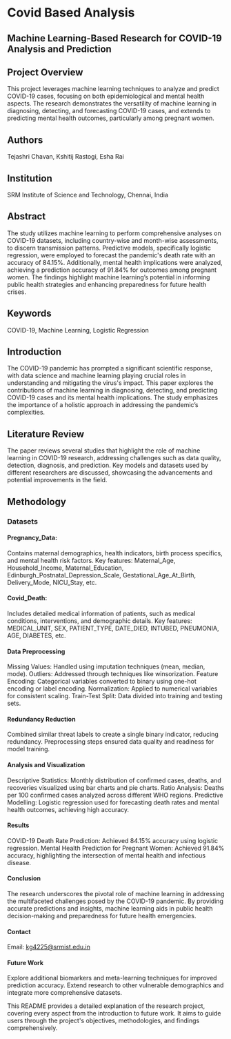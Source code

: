 # Covid Based Analysis

## Machine Learning-Based Research for COVID-19 Analysis and Prediction

## Project Overview
This project leverages machine learning techniques to analyze and predict COVID-19 cases, focusing on both epidemiological and mental health aspects. The research demonstrates the versatility of machine learning in diagnosing, detecting, and forecasting COVID-19 cases, and extends to predicting mental health outcomes, particularly among pregnant women.

## Authors
Tejashri Chavan,
Kshitij Rastogi,
Esha Rai

## Institution
SRM Institute of Science and Technology, Chennai, India

## Abstract
The study utilizes machine learning to perform comprehensive analyses on COVID-19 datasets, including country-wise and month-wise assessments, to discern transmission patterns. Predictive models, specifically logistic regression, were employed to forecast the pandemic's death rate with an accuracy of 84.15%. Additionally, mental health implications were analyzed, achieving a prediction accuracy of 91.84% for outcomes among pregnant women. The findings highlight machine learning’s potential in informing public health strategies and enhancing preparedness for future health crises.

## Keywords
COVID-19,
Machine Learning,
Logistic Regression

## Introduction
The COVID-19 pandemic has prompted a significant scientific response, with data science and machine learning playing crucial roles in understanding and mitigating the virus's impact. This paper explores the contributions of machine learning in diagnosing, detecting, and predicting COVID-19 cases and its mental health implications. The study emphasizes the importance of a holistic approach in addressing the pandemic’s complexities.

## Literature Review
The paper reviews several studies that highlight the role of machine learning in COVID-19 research, addressing challenges such as data quality, detection, diagnosis, and prediction. Key models and datasets used by different researchers are discussed, showcasing the advancements and potential improvements in the field.

## Methodology
### Datasets
#### Pregnancy_Data:
Contains maternal demographics, health indicators, birth process specifics, and mental health risk factors.
Key features: Maternal_Age, Household_Income, Maternal_Education, Edinburgh_Postnatal_Depression_Scale, Gestational_Age_At_Birth, Delivery_Mode, NICU_Stay, etc.

#### Covid_Death:
Includes detailed medical information of patients, such as medical conditions, interventions, and demographic details.
Key features: MEDICAL_UNIT, SEX, PATIENT_TYPE, DATE_DIED, INTUBED, PNEUMONIA, AGE, DIABETES, etc.

#### Data Preprocessing
Missing Values: Handled using imputation techniques (mean, median, mode).
Outliers: Addressed through techniques like winsorization.
Feature Encoding: Categorical variables converted to binary using one-hot encoding or label encoding.
Normalization: Applied to numerical variables for consistent scaling.
Train-Test Split: Data divided into training and testing sets.

#### Redundancy Reduction
Combined similar threat labels to create a single binary indicator, reducing redundancy.
Preprocessing steps ensured data quality and readiness for model training.

#### Analysis and Visualization
Descriptive Statistics: Monthly distribution of confirmed cases, deaths, and recoveries visualized using bar charts and pie charts.
Ratio Analysis: Deaths per 100 confirmed cases analyzed across different WHO regions.
Predictive Modelling: Logistic regression used for forecasting death rates and mental health outcomes, achieving high accuracy.

#### Results
COVID-19 Death Rate Prediction: Achieved 84.15% accuracy using logistic regression.
Mental Health Prediction for Pregnant Women: Achieved 91.84% accuracy, highlighting the intersection of mental health and infectious disease.

#### Conclusion
The research underscores the pivotal role of machine learning in addressing the multifaceted challenges posed by the COVID-19 pandemic. By providing accurate predictions and insights, machine learning aids in public health decision-making and preparedness for future health emergencies.

#### Contact
Email: kg4225@srmist.edu.in

#### Future Work
Explore additional biomarkers and meta-learning techniques for improved prediction accuracy.
Extend research to other vulnerable demographics and integrate more comprehensive datasets.

This README provides a detailed explanation of the research project, covering every aspect from the introduction to future work. It aims to guide users through the project's objectives, methodologies, and findings comprehensively.
